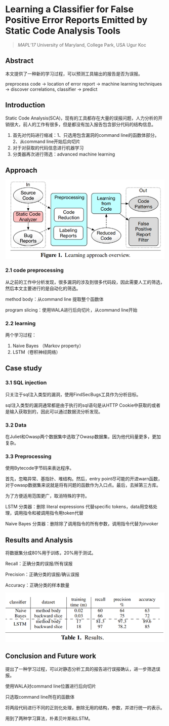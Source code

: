 # Learning a Classifier for False Positive Error Reports Emitted by Static Code Analysis Tools

> *MAPL’17*   University of Maryland, College Park, USA  Ugur Koc

## Abstract

本文提供了一种新的学习过程，可以预测工具输出的报告是否为误报。

preprocess code -> location of error report -> machine learning techniques -> discover correlations, classifier -> predict

## Introduction

Static Code Analysis(SCA)，现有的工具都存在大量的误报问题，人力分析的开销很大，前人的工作有很多，但是都没有加入报告包含部分代码的结构信息。

1. 首先对代码进行缩减：1、只选用包含漏洞的command line的函数体部分。2、从command line开始后向切片
2. 对于对获取的代码信息进行机器学习
3. 分类器再次进行筛选：advanced machine learning

## Approach

![image-20200312194035157](https://github.com/sunSUNQ/Paper_reading/raw/master/Learning%20a%20Classifier%20for%20False%20Positive%20Error%20Reports%20Emitted%20by%20Static%20Code%20Analysis%20Tools/image/image-20200312194035157.png)

### 2.1 code preprocessing

从之前的工作中分析发现，很多漏洞的涉及到很多代码段，因此需要人工的筛选，然后本文主要进行的是自动化的筛选。

method body：从command line 提取整个函数体

program slicing：使用WALA进行后向切片，从command line开始

### 2.2 learning

两个学习过程：

1. Naive Bayes （Markov property）
2. LSTM（卷积神经网络）

## Case study

### 3.1 SQL injection

只关注于sql注入类型的漏洞，使用FindSecBugs工具作为分析目标。

sql注入类型的漏洞通常都是由于执行的sql语句是从HTTP Cookie中获取的或者是输入获取到的，因此可以通过数据流分析发现。

### 3.2 Data

在Juliet和Owasp两个数据集中选取了Owasp数据集，因为他代码量更多，更加复杂。

### 3.3 Preprocessing

使用Bytecode字节码来表达程序。

首先，忽略异常、基指针、堆结构。然后，entry point尽可能的开进warn函数，对于owasp数据集来说就是将有问题的函数作为入口点。最后，去掉第三方库。

为了方便适用范围更广，取消特殊的字符。

LSTM 分类器：删除 literal expressions 代替specific tokens，data用空格处理，调用指令和被调用指令用token代替

Naive Bayes 分类器：删除除了调用指令的所有参数，调用指令代替为invoker

## Results and Analysis

将数据集分成80%用于训练，20%用于测试。

Recall：正确分类的误报/所有误报

Precision：正确分类的误报/确认误报

Accuracy：正确分类的样本数量

![image-20200312200300167](https://github.com/sunSUNQ/Paper_reading/raw/master/Learning%20a%20Classifier%20for%20False%20Positive%20Error%20Reports%20Emitted%20by%20Static%20Code%20Analysis%20Tools/image/image-20200312200300167.png)

## Conclusion and Future work

提出了一种学习过程，可以对静态分析工具的报告进行误报确认，进一步筛选误报。

使用WALA对command line位置进行后向切片

只选取command line所在的函数体

将两段代码进行不同的正则化处理，删除无用的结构，参数，并进行统一的表示。

用到了两种学习算法，朴素贝叶斯和LSTM。
